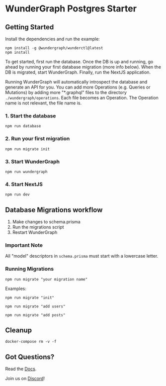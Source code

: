 # WunderGraph Postgres Starter

## Getting Started

Install the dependencies and run the example:

```shell
npm install -g @wundergraph/wunderctl@latest
npm install
```

To get started, first run the database.
Once the DB is up and running, go ahead by running your first database migration (more info below).
When the DB is migrated, start WunderGraph.
Finally, run the NextJS application.

Running WunderGraph will automatically introspect the database and generate an API for you.
You can add more Operations (e.g. Queries or Mutations) by adding more "\*.graphql" files to the directory `./wundergraph/operations`.
Each file becomes an Operation. The Operation name is not relevant, the file name is.

### 1. Start the database

```shell
npm run database
```

### 2. Run your first migration

```shell
npm run migrate init
```

### 3. Start WunderGraph

```shell
npm run wundergraph
```

### 4. Start NextJS

```shell
npm run dev
```

## Database Migrations workflow

1. Make changes to schema.prisma
1. Run the migrations script
1. Restart WunderGraph

### Important Note

All "model" descriptors in `schema.prisma` must start with a lowercase letter.

### Running Migrations

```shell
npm run migrate "your migration name"
```

Examples:

```shell
npm run migrate "init"
```

```shell
npm run migrate "add users"
```

```shell
npm run migrate "add posts"
```

## Cleanup

```shell
docker-compose rm -v -f
```

## Got Questions?

Read the [Docs](https://wundergraph.com/docs).

Join us on [Discord](https://wundergraph.com/discord)!
